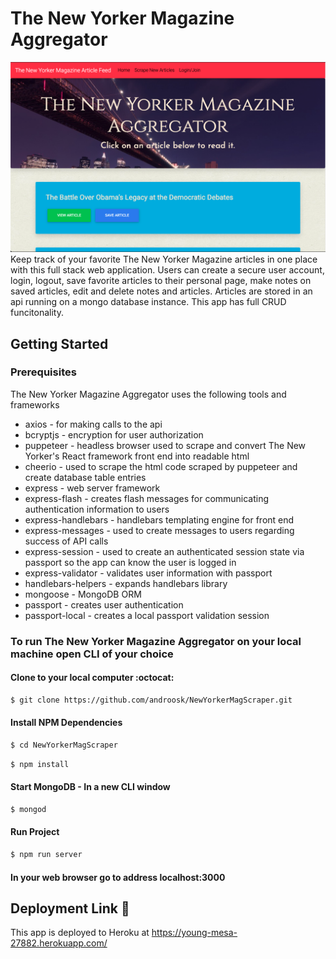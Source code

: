 # The New Yorker Magazine Aggregator
![Screenshot](screenshot.png)
Keep track of your favorite The New Yorker Magazine articles in one place with this full stack web application. Users can create a secure user account, login, logout, save favorite articles to their personal page, make notes on saved articles, edit and delete notes and articles. Articles are stored in an api running on a mongo database instance. This app has full CRUD funcitonality.

## Getting Started
### Prerequisites
The New Yorker Magazine Aggregator uses the following tools and frameworks
- axios - for making calls to the api
- bcryptjs - encryption for user authorization
- puppeteer - headless browser used to scrape and convert The New Yorker's React framework front end into readable html
- cheerio - used to scrape the html code scraped by puppeteer and create database table entries
- express - web server framework
- express-flash - creates flash messages for communicating authentication information to users
- express-handlebars - handlebars templating engine for front end
- express-messages - used to create messages to users regarding success of API calls
- express-session - used to create an authenticated session state via passport so the app can know the user is logged in
- express-validator - validates user information with passport
- handlebars-helpers - expands handlebars library
- mongoose - MongoDB ORM
- passport - creates user authentication
- passport-local - creates a local passport validation session

### To run The New Yorker Magazine Aggregator on your local machine open CLI of your choice
#### Clone to your local computer :octocat:
```sh
$ git clone https://github.com/androosk/NewYorkerMagScraper.git
```
#### Install NPM Dependencies
```sh
$ cd NewYorkerMagScraper
```
```sh
$ npm install
```
#### Start MongoDB - In a new CLI window
```sh
$ mongod
```
#### Run Project
```sh
$ npm run server
```
#### In your web browser go to address localhost:3000

## Deployment Link :link:
This app is deployed to Heroku at
https://young-mesa-27882.herokuapp.com/
